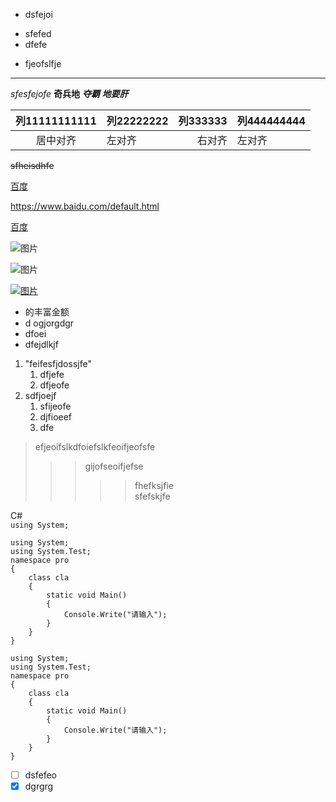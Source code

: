 - dsfejoi
* sfefed
* dfefe
+ fjeofslfje  

----  

*sfesfejofe*
**奇兵地**
***夺覇 地要肝***  

|列11111111111|列22222222|列333333|列444444444|
|:-------:|:------|------:|----------|
|居中对齐|左对齐|右对齐|左对齐|



~~sfheisdhfe~~

[百度](https://www.baidu.com/default.html)

<https://www.baidu.com/default.html>

[百度](https://www.baidu.com/default.html "点击")

[google]:https://www.baidu.com/default.html

![图片](E:/小棋LOGO/2.jpg "LOG")


![图片](https://img1.baidu.com/it/u=413643897,2296924942&fm=253&fmt=auto&app=138&f=JPEG?w=800&h=500)


[![图片](https://img1.baidu.com/it/u=413643897,2296924942&fm=253&fmt=auto&app=138&f=JPEG?w=800&h=500)](https://www.baidu.com/default.html "百度")


- 的丰富金额
 - d ogjorgdgr
 - dfoei
 - dfejdlkjf




1. "feifesfjdossjfe"
	1. dfjefe
	2. dfjeofe 
1. sdfjoejf
	1. sfijeofe
	1. djfioeef
	1. dfe


>efjeoifslkdfoiefslkfeoifjeofsfe
>>>gijofseoifjefse
>>>>>fhefksjfie  
>>sfefskjfe

C#  
`using System;`


    using System;
    using System.Test;
    namespace pro
    {
    	class cla
    	{
    		static void Main()
    		{
    			Console.Write("请输入");
    		}
    	}
    }


```
using System;
using System.Test;
namespace pro
{
	class cla
	{
		static void Main()
		{
			Console.Write("请输入");
		}
	}
}
```

- [ ] dsfefeo
- [x] dgrgrg

[^1]:脚注1
[^2]:脚注2